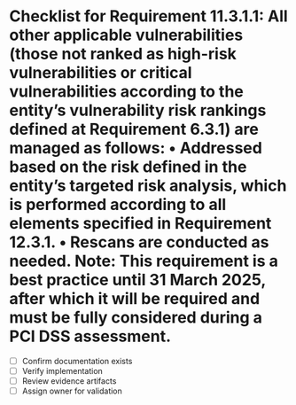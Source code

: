 # Checklist for Requirement 11.3.1.1: All other applicable vulnerabilities (those not ranked as high-risk vulnerabilities or critical vulnerabilities according to the entity’s vulnerability risk rankings defined at Requirement 6.3.1) are managed as follows: • Addressed based on the risk defined in the entity’s targeted risk analysis, which is performed according to all elements specified in Requirement 12.3.1. • Rescans are conducted as needed. Note: This requirement is a best practice until 31 March 2025, after which it will be required and must be fully considered during a PCI DSS assessment.

- [ ] Confirm documentation exists
- [ ] Verify implementation
- [ ] Review evidence artifacts
- [ ] Assign owner for validation
